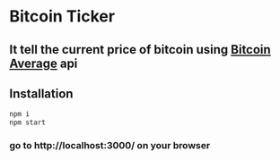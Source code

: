 # Bitcoin Ticker 
## It tell the current price of  bitcoin using [Bitcoin Average](https://bitcoinaverage.com/) api


## Installation 
```bash
npm i 
npm start
```
### go to http://localhost:3000/ on your browser 